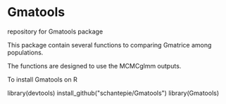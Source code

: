 # Gmatools
repository for Gmatools package

This package contain several functions to comparing Gmatrice among populations.

The functions are designed to use the MCMCglmm outputs.


To install Gmatools on R

library(devtools)
install_github("schantepie/Gmatools")
library(Gmatools)